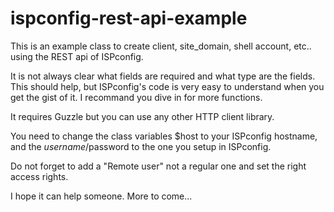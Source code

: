 # ispconfig-rest-api-example

This is an example class to create client, site_domain, shell account, etc.. using the REST api of ISPconfig.

It is not always clear what fields are required and what type are the fields. This should help, but ISPconfig's code is very easy to understand when you get the gist of it. I recommand you dive in for more functions.

It requires Guzzle but you can use any other HTTP client library.

You need to change the class variables $host to your ISPconfig hostname, and the $username/$password to the one you setup in ISPconfig.

Do not forget to add a "Remote user" not a regular one and set the right access rights.

I hope it can help someone. More to come...

